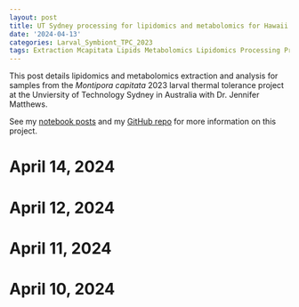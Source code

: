 ```yaml
---
layout: post
title: UT Sydney processing for lipidomics and metabolomics for Hawaii 2023 project
date: '2024-04-13'
categories: Larval_Symbiont_TPC_2023
tags: Extraction Mcapitata Lipids Metabolomics Lipidomics Processing Protein 
---
```


This post details lipidomics and metabolomics extraction and analysis for samples from the *Montipora capitata* 2023 larval thermal tolerance project at the Unviersity of Technology Sydney in Australia with Dr. Jennifer Matthews. 

See my [notebook posts](https://ahuffmyer.github.io/ASH_Putnam_Lab_Notebook/categoryview/#larval-symbiont-tpc-2023) and my [GitHub repo](https://github.com/AHuffmyer/larval_symbiont_TPC) for more information on this project. 

# April 14, 2024 

# April 12, 2024

# April 11, 2024 

# April 10, 2024

